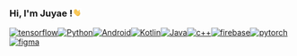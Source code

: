 ### Hi, I'm Juyae !<img src = "https://raw.githubusercontent.com/ABSphreak/ABSphreak/master/gifs/Hi.gif" width = 3% >

[![tensorflow](https://raw.githubusercontent.com/rahul-jha98/github_readme_icons/main/language_and_tools/square/tensorflow/tensorflow.svg)](https://www.tensorflow.org/)[![Python](https://raw.githubusercontent.com/rahul-jha98/github_readme_icons/main/language_and_tools/square/python/python.svg)](https://www.python.org/)[![Android](https://raw.githubusercontent.com/rahul-jha98/github_readme_icons/main/language_and_tools/square/android/android.svg)](https://developer.android.com/)[![Kotlin](https://raw.githubusercontent.com/rahul-jha98/github_readme_icons/main/language_and_tools/square/kotlin/kotlin.svg)](https://kotlinlang.org/)[![Java](https://raw.githubusercontent.com/rahul-jha98/github_readme_icons/main/language_and_tools/square/java/java.svg)](https://www.java.com/)[![c++](https://raw.githubusercontent.com/rahul-jha98/github_readme_icons/main/language_and_tools/square/c++/c++.svg)](https://www.figma.com/)[![firebase](https://raw.githubusercontent.com/rahul-jha98/github_readme_icons/main/language_and_tools/square/firebase/firebase.svg)](https://firebase.google.com/)[![pytorch](https://raw.githubusercontent.com/rahul-jha98/github_readme_icons/main/language_and_tools/square/pytorch/pytorch.svg)](https://pytorch.org/)[![figma](https://raw.githubusercontent.com/rahul-jha98/github_readme_icons/main/language_and_tools/square/figma/figma.svg)](https://www.figma.com/)

